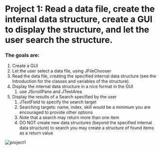 
# Project 1: Read a data file, create the internal data structure, create a GUI to display the structure, and let the user search the structure.

### The goals are:
1. Create a GUI
2. Let the user select a data file, using JFileChooser
3. Read the data file, creating the specified internal data structure (see the Introduction for the classes and variables of the structure).
4. Display the internal data structure in a nice format in the GUI
    1. use JScrollPane and JTextArea
5. Display the results of a Search specified by the user
    1. JTextField to specify the search target
    2. Searching targets: name, index, skill would be a minimum
       you are encouraged to provide other options
    3. Note that a search may return more than one item
    4. DO NOT create new data structures (beyond the specified internal data structure) to search
       you may create a structure of found items as a return value

![project1](https://user-images.githubusercontent.com/20687661/32873725-a7aa1b4c-ca5b-11e7-8e03-f5cafaa346bd.png)
